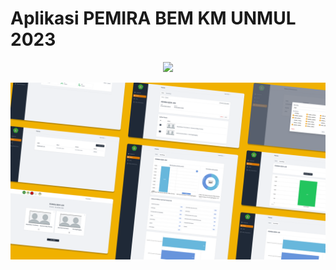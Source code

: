 # Aplikasi PEMIRA BEM KM UNMUL 2023

<p align="center">
<img src="welcome.png" width="800">
</p>
<p align="center">
<img src="preview.png" width="800">
</p>
